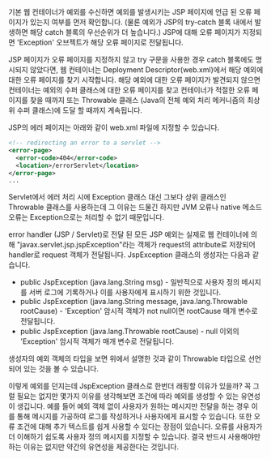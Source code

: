 기본 웹 컨테이너가 예외를 수신하면 예외를 발생시키는 JSP 페이지에 언급 된 오류 페이지가 있는지 여부를 먼저 확인합니다. (물론 예외가 JSP의 try-catch 블록 내에서 발생하면 해당 catch 블록의 우선순위가 더 높습니다.) JSP에 대해 오류 페이지가 지정되면 'Exception' 오브젝트가 해당 오류 페이지로 전달됩니다. 

JSP 페이지가 오류 페이지를 지정하지 않고 try 구문을 사용한 경우 catch 블록에도 명시되지 않았다면, 웹 컨테이너는 Deployment Descriptor(web.xml)에서 해당 예외에 대한 오류 페이지를 찾기 시작합니다. 해당 예외에 대한 오류 페이지가 발견되지 않으면 컨테이너는 예외의 수퍼 클래스에 대한 오류 페이지를 찾고 컨테이너가 적절한 오류 페이지를 찾을 때까지 또는 Throwable 클래스 (Java의 전체 예외 처리 메커니즘의 최상위 수퍼 클래스)에 도달 할 때까지 계속됩니다.

JSP의 에러 페이지는 아래와 같이 web.xml 파일에 지정할 수 있습니다. 

```xml
<!-- redirecting an error to a servlet -->
<error-page>
  <error-code>404</error-code>
  <location>/errorServlet</location>
</error-page>
...
```

Servlet에서 에러 처리 시에 Exception 클래스 대신 그보다 상위 클래스인 Throwable 클래스를 사용하는데 그 이유는 드물긴 하지만 JVM 오류나 native 메소드 오류는 Exception으로는 처리할 수 없기 때문입니다.

error handler (JSP / Servlet)로 전달 된 모든 JSP 예외는 실제로 웹 컨테이너에 의해 "javax.servlet.jsp.jspException"라는 객체가 request의 attribute로 저장되어 handler로 request 객체가 전달됩니다. JspException 클래스의 생성자는 다음과 같습니다. 

* public JspException (java.lang.String msg) - 일반적으로 사용자 정의 메시지를 서버 로그에 기록하거나 이를 사용자에게 표시하기 위한 것입니다.
* public JspException (java.lang.String message, java.lang.Throwable rootCause) - 'Exception' 암시적 객체가 not null이면 rootCause 매개 변수로 전달됩니다.
* public JspException (java.lang.Throwable rootCause) - null 이외의 'Exception' 암시적 객체가 매개 변수로 전달됩니다.

생성자의 예외 객체의 타입을 보면 위에서 설명한 것과 같이 Throwable 타입으로 선언되어 있는 것을 볼 수 있습니다. 

이렇게 예외를 던지는데 JspException 클래스로 한번더 래핑할 이유가 있을까? 꼭 그럴 필요는 없지만 몇가지 이유를 생각해보면 조건에 따라 예외를 생성할 수 있는 유연성이 생깁니다. 예를 들어 예외 객체 없이 사용자가 원하는 메시지만 전달을 하는 경우 이를 통해 메시지를 가공하여 로그를 작성하거나 사용자에게 표시할 수 있습니다. 또한 오류 조건에 대해 추가 텍스트를 쉽게 사용할 수 있다는 장점이 있습니다. 오류를 사용자가 더 이해하기 쉽도록 사용자 정의 메시지를 지정할 수 있습니다. 결국 반드시 사용해야만 하는 이유는 없지만 약간의 유연성을 제공한다는 것입니다.

